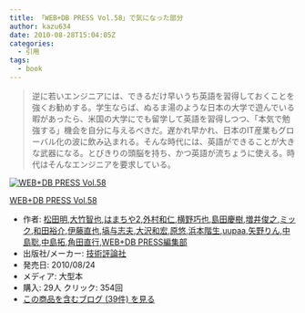 ```yaml
---
title: 「WEB+DB PRESS Vol.58」で気になった部分
author: kazu634
date: 2010-08-28T15:04:05Z
categories:
  - 引用
tags:
  - book
---
```

<div class="section">
<blockquote>
<p>
      逆に若いエンジニアには、できるだけ早いうち英語を習得しておくことを強くお勧めする。学生ならば、ぬるま湯のような日本の大学で遊んでいる暇があったら、米国の大学にでも留学して英語を習得しつつ、「本気で勉強する」機会を自分に与えるべきだ。遅かれ早かれ、日本のIT産業もグローバル化の波に飲み込まれる。そんな時代には、英語ができることが大きな武器になる。とびきりの頭脳を持ち、かつ英語が流ちょうに使える。時代はそんなエンジニアを要求している。
</p>
</blockquote>

<div class="hatena-asin-detail">
<a href="http://www.amazon.co.jp/dp/4774143243/?tag=hatena_st1-22&ascsubtag=d-7ibv" onclick="__gaTracker('send', 'event', 'outbound-article', 'http://www.amazon.co.jp/dp/4774143243/?tag=hatena_st1-22&ascsubtag=d-7ibv', '');"><img src="https://images-na.ssl-images-amazon.com/images/I/51Zl31eqjML._SL160_.jpg" class="hatena-asin-detail-image" alt="WEB+DB PRESS Vol.58" title="WEB+DB PRESS Vol.58" /></a></p>

<div class="hatena-asin-detail-info">
<p class="hatena-asin-detail-title">
<a href="http://www.amazon.co.jp/dp/4774143243/?tag=hatena_st1-22&ascsubtag=d-7ibv" onclick="__gaTracker('send', 'event', 'outbound-article', 'http://www.amazon.co.jp/dp/4774143243/?tag=hatena_st1-22&ascsubtag=d-7ibv', 'WEB+DB PRESS Vol.58');">WEB+DB PRESS Vol.58</a>
</p>

<ul>
<li>
<span class="hatena-asin-detail-label">作者:</span> <a href="http://d.hatena.ne.jp/keyword/%BE%BE%C5%C4%CC%C0" onclick="__gaTracker('send', 'event', 'outbound-article', 'http://d.hatena.ne.jp/keyword/%BE%BE%C5%C4%CC%C0', '松田明');" class="keyword">松田明</a>,<a href="http://d.hatena.ne.jp/keyword/%C2%E7%C3%DD%C3%D2%CC%E9" onclick="__gaTracker('send', 'event', 'outbound-article', 'http://d.hatena.ne.jp/keyword/%C2%E7%C3%DD%C3%D2%CC%E9', '大竹智也');" class="keyword">大竹智也</a>,<a href="http://d.hatena.ne.jp/keyword/%A4%CF%A4%DE%A4%C1%A4%E42" onclick="__gaTracker('send', 'event', 'outbound-article', 'http://d.hatena.ne.jp/keyword/%A4%CF%A4%DE%A4%C1%A4%E42', 'はまちや2');" class="keyword">はまちや2</a>,<a href="http://d.hatena.ne.jp/keyword/%B3%B0%C2%BC%CF%C2%BF%CE" onclick="__gaTracker('send', 'event', 'outbound-article', 'http://d.hatena.ne.jp/keyword/%B3%B0%C2%BC%CF%C2%BF%CE', '外村和仁');" class="keyword">外村和仁</a>,<a href="http://d.hatena.ne.jp/keyword/%B2%A3%CC%EE%B9%AA%CC%E9" onclick="__gaTracker('send', 'event', 'outbound-article', 'http://d.hatena.ne.jp/keyword/%B2%A3%CC%EE%B9%AA%CC%E9', '横野巧也');" class="keyword">横野巧也</a>,<a href="http://d.hatena.ne.jp/keyword/%C5%E7%C5%C4%B7%C4%BC%F9" onclick="__gaTracker('send', 'event', 'outbound-article', 'http://d.hatena.ne.jp/keyword/%C5%E7%C5%C4%B7%C4%BC%F9', '島田慶樹');" class="keyword">島田慶樹</a>,<a href="http://d.hatena.ne.jp/keyword/%C1%FD%B0%E6%BD%D3%C7%B7" onclick="__gaTracker('send', 'event', 'outbound-article', 'http://d.hatena.ne.jp/keyword/%C1%FD%B0%E6%BD%D3%C7%B7', '増井俊之');" class="keyword">増井俊之</a>,<a href="http://d.hatena.ne.jp/keyword/%A5%DF%A5%C3%A5%AF" onclick="__gaTracker('send', 'event', 'outbound-article', 'http://d.hatena.ne.jp/keyword/%A5%DF%A5%C3%A5%AF', 'ミック');" class="keyword">ミック</a>,<a href="http://d.hatena.ne.jp/keyword/%CF%C2%C5%C4%CD%B5%B2%F0" onclick="__gaTracker('send', 'event', 'outbound-article', 'http://d.hatena.ne.jp/keyword/%CF%C2%C5%C4%CD%B5%B2%F0', '和田裕介');" class="keyword">和田裕介</a>,<a href="http://d.hatena.ne.jp/keyword/%B0%CB%C6%A3%C4%BE%CC%E9" onclick="__gaTracker('send', 'event', 'outbound-article', 'http://d.hatena.ne.jp/keyword/%B0%CB%C6%A3%C4%BE%CC%E9', '伊藤直也');" class="keyword">伊藤直也</a>,<a href="http://d.hatena.ne.jp/keyword/%C8%B9%CD%BF%BB%D6%C9%D7" onclick="__gaTracker('send', 'event', 'outbound-article', 'http://d.hatena.ne.jp/keyword/%C8%B9%CD%BF%BB%D6%C9%D7', '塙与志夫');" class="keyword">塙与志夫</a>,<a href="http://d.hatena.ne.jp/keyword/%C2%E7%C2%F4%CF%C2%B9%A8" onclick="__gaTracker('send', 'event', 'outbound-article', 'http://d.hatena.ne.jp/keyword/%C2%E7%C2%F4%CF%C2%B9%A8', '大沢和宏');" class="keyword">大沢和宏</a>,<a href="http://d.hatena.ne.jp/keyword/%B8%B6%CD%AA" onclick="__gaTracker('send', 'event', 'outbound-article', 'http://d.hatena.ne.jp/keyword/%B8%B6%CD%AA', '原悠');" class="keyword">原悠</a>,<a href="http://d.hatena.ne.jp/keyword/%C9%CD%CB%DC%B3%AC%C0%B8" onclick="__gaTracker('send', 'event', 'outbound-article', 'http://d.hatena.ne.jp/keyword/%C9%CD%CB%DC%B3%AC%C0%B8', '浜本階生');" class="keyword">浜本階生</a>,<a href="http://d.hatena.ne.jp/keyword/uupaa" onclick="__gaTracker('send', 'event', 'outbound-article', 'http://d.hatena.ne.jp/keyword/uupaa', 'uupaa');" class="keyword">uupaa</a>,<a href="http://d.hatena.ne.jp/keyword/%CC%F0%CC%EE%A4%EA%A4%F3" onclick="__gaTracker('send', 'event', 'outbound-article', 'http://d.hatena.ne.jp/keyword/%CC%F0%CC%EE%A4%EA%A4%F3', '矢野りん');" class="keyword">矢野りん</a>,<a href="http://d.hatena.ne.jp/keyword/%C3%E6%C5%E7%C1%EF" onclick="__gaTracker('send', 'event', 'outbound-article', 'http://d.hatena.ne.jp/keyword/%C3%E6%C5%E7%C1%EF', '中島聡');" class="keyword">中島聡</a>,<a href="http://d.hatena.ne.jp/keyword/%C3%E6%C5%E7%C2%F3" onclick="__gaTracker('send', 'event', 'outbound-article', 'http://d.hatena.ne.jp/keyword/%C3%E6%C5%E7%C2%F3', '中島拓');" class="keyword">中島拓</a>,<a href="http://d.hatena.ne.jp/keyword/%B3%D1%C5%C4%C4%BE%B9%D4" onclick="__gaTracker('send', 'event', 'outbound-article', 'http://d.hatena.ne.jp/keyword/%B3%D1%C5%C4%C4%BE%B9%D4', '角田直行');" class="keyword">角田直行</a>,<a href="http://d.hatena.ne.jp/keyword/WEB%2BDB%20PRESS%CA%D4%BD%B8%C9%F4" onclick="__gaTracker('send', 'event', 'outbound-article', 'http://d.hatena.ne.jp/keyword/WEB%2BDB%20PRESS%CA%D4%BD%B8%C9%F4', 'WEB+DB PRESS編集部');" class="keyword">WEB+DB PRESS編集部</a>
</li>
<li>
<span class="hatena-asin-detail-label">出版社/メーカー:</span> <a href="http://d.hatena.ne.jp/keyword/%B5%BB%BD%D1%C9%BE%CF%C0%BC%D2" onclick="__gaTracker('send', 'event', 'outbound-article', 'http://d.hatena.ne.jp/keyword/%B5%BB%BD%D1%C9%BE%CF%C0%BC%D2', '技術評論社');" class="keyword">技術評論社</a>
</li>
<li>
<span class="hatena-asin-detail-label">発売日:</span> 2010/08/24
</li>
<li>
<span class="hatena-asin-detail-label">メディア:</span> 大型本
</li>
<li>
<span class="hatena-asin-detail-label">購入</span>: 29人 <span class="hatena-asin-detail-label">クリック</span>: 354回
</li>
<li>
<a href="http://d.hatena.ne.jp/asin/4774143243" onclick="__gaTracker('send', 'event', 'outbound-article', 'http://d.hatena.ne.jp/asin/4774143243', 'この商品を含むブログ (39件) を見る');" target="_blank">この商品を含むブログ (39件) を見る</a>
</li>
</ul>
</div>

<div class="hatena-asin-detail-foot">
</div>
</div>
</div>
